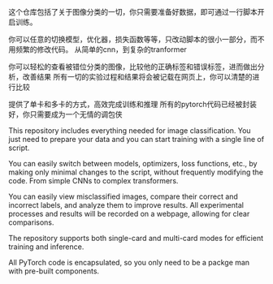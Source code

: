 这个仓库包括了关于图像分类的一切，你只需要准备好数据，即可通过一行脚本开启训练。

你可以任意的切换模型，优化器，损失函数等等，只改动脚本的很小一部分，而不用频繁的修改代码。
从简单的cnn，到复杂的tranformer

你可以轻松的查看被错位分类的图像，比较他的正确标签和错误标签，进而做出分析，改善结果
所有一切的实验过程和结果将会被记载在网页上，你可以清楚的进行比较

提供了单卡和多卡的方式，高效完成训练和推理
所有的pytorch代码已经被封装好，你只需要成为一个无情的调包侠

This repository includes everything needed for image classification. You just need to prepare your data and you can start training with a single line of script.

You can easily switch between models, optimizers, loss functions, etc., by making only minimal changes to the script, without frequently modifying the code. From simple CNNs to complex transformers.

You can easily view misclassified images, compare their correct and incorrect labels, and analyze them to improve results. All experimental processes and results will be recorded on a webpage, allowing for clear comparisons.

The repository supports both single-card and multi-card modes for efficient training and inference. 

All PyTorch code is encapsulated, so you only need to be a packge man with pre-built components.
